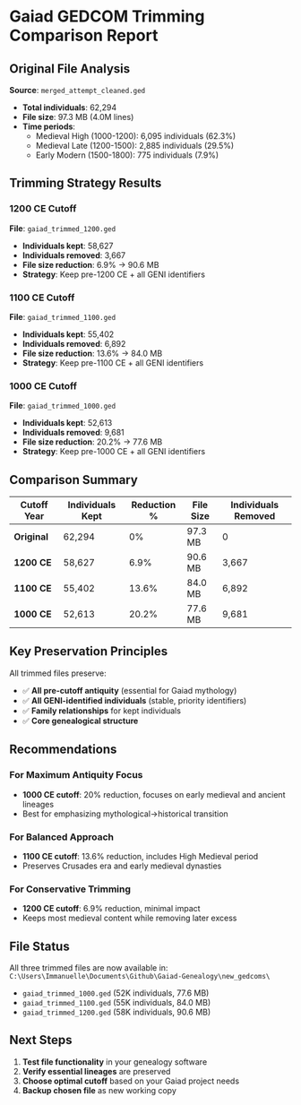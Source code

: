 # Gaiad GEDCOM Trimming Comparison Report

## Original File Analysis
**Source**: `merged_attempt_cleaned.ged`
- **Total individuals**: 62,294
- **File size**: 97.3 MB (4.0M lines)
- **Time periods**:
  - Medieval High (1000-1200): 6,095 individuals (62.3%)
  - Medieval Late (1200-1500): 2,885 individuals (29.5%)
  - Early Modern (1500-1800): 775 individuals (7.9%)

## Trimming Strategy Results

### 1200 CE Cutoff
**File**: `gaiad_trimmed_1200.ged`
- **Individuals kept**: 58,627
- **Individuals removed**: 3,667
- **File size reduction**: 6.9% → 90.6 MB
- **Strategy**: Keep pre-1200 CE + all GENI identifiers

### 1100 CE Cutoff  
**File**: `gaiad_trimmed_1100.ged`
- **Individuals kept**: 55,402
- **Individuals removed**: 6,892
- **File size reduction**: 13.6% → 84.0 MB
- **Strategy**: Keep pre-1100 CE + all GENI identifiers

### 1000 CE Cutoff
**File**: `gaiad_trimmed_1000.ged`
- **Individuals kept**: 52,613
- **Individuals removed**: 9,681
- **File size reduction**: 20.2% → 77.6 MB
- **Strategy**: Keep pre-1000 CE + all GENI identifiers

## Comparison Summary

| Cutoff Year | Individuals Kept | Reduction % | File Size | Individuals Removed |
|-------------|------------------|-------------|-----------|-------------------|
| **Original** | 62,294 | 0% | 97.3 MB | 0 |
| **1200 CE** | 58,627 | 6.9% | 90.6 MB | 3,667 |
| **1100 CE** | 55,402 | 13.6% | 84.0 MB | 6,892 |
| **1000 CE** | 52,613 | 20.2% | 77.6 MB | 9,681 |

## Key Preservation Principles

All trimmed files preserve:
- ✅ **All pre-cutoff antiquity** (essential for Gaiad mythology)
- ✅ **All GENI-identified individuals** (stable, priority identifiers)
- ✅ **Family relationships** for kept individuals
- ✅ **Core genealogical structure**

## Recommendations

### For Maximum Antiquity Focus
- **1000 CE cutoff**: 20% reduction, focuses on early medieval and ancient lineages
- Best for emphasizing mythological→historical transition

### For Balanced Approach  
- **1100 CE cutoff**: 13.6% reduction, includes High Medieval period
- Preserves Crusades era and early medieval dynasties

### For Conservative Trimming
- **1200 CE cutoff**: 6.9% reduction, minimal impact
- Keeps most medieval content while removing later excess

## File Status
All three trimmed files are now available in:
`C:\Users\Immanuelle\Documents\Github\Gaiad-Genealogy\new_gedcoms\`

- `gaiad_trimmed_1000.ged` (52K individuals, 77.6 MB)
- `gaiad_trimmed_1100.ged` (55K individuals, 84.0 MB) 
- `gaiad_trimmed_1200.ged` (58K individuals, 90.6 MB)

## Next Steps
1. **Test file functionality** in your genealogy software
2. **Verify essential lineages** are preserved
3. **Choose optimal cutoff** based on your Gaiad project needs
4. **Backup chosen file** as new working copy